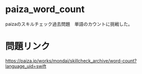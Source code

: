 # paiza_word_count
paizaのスキルチェック過去問題　単語のカウントに挑戦した。

# 問題リンク
https://paiza.jp/works/mondai/skillcheck_archive/word-count?language_uid=swift

